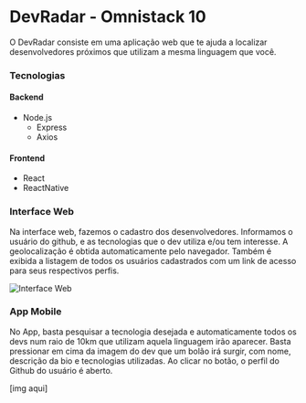 # DevRadar - Omnistack 10
O DevRadar consiste em uma aplicação web que te ajuda a localizar desenvolvedores próximos que utilizam a mesma linguagem que você.

### Tecnologias 
#### Backend
* Node.js
  * Express
  * Axios
#### Frontend
* React
* ReactNative
### Interface Web
Na interface web, fazemos o cadastro dos desenvolvedores. Informamos o usuário do github, e as tecnologias que o dev utiliza e/ou tem interesse. A geolocalização é obtida automaticamente pelo navegador. Também é exibida a listagem de todos os usuários cadastrados com um link de acesso para seus respectivos perfis.

![Interface Web](https://i.imgur.com/ImzzNGq.png)

### App Mobile

No App, basta pesquisar a tecnologia desejada e automaticamente todos os devs num raio de 10km que utilizam aquela linguagem irão aparecer. Basta pressionar em cima da imagem do dev que um bolão irá surgir, com nome, descrição da bio e tecnologias utilizadas. Ao clicar no botão, o perfil do Github do usuário é aberto.

[img aqui]
